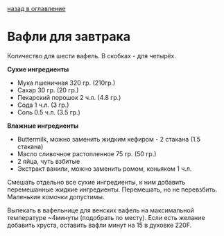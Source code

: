 [назад в оглавление](../README.md)
# Вафли для завтрака

Количество для шести вафель. В скобках - для четырёх.

**Сухие ингредиенты**
- Мука пшеничная 320 гр. (210гр.)
- Сахар 30 гр. (20 гр.)
- Пекарский порошок 2 ч.л. (4.8 гр.)
- Сода 1 ч.л. (3 гр.)
- Соль 0.5 ч.л. (3.5 гр.)

**Влажные ингредиенты**
- Buttermilk, можно заменить жидким кефиром - 2 стакана (1.5 стакана)
- Масло сливочное растопленное 75 гр. (50 гр.)
- 2 яйца, чуть взбитые
- Экстракт ванили, можно заменить ромом, коньяком 1 ч.л.


Смешать отдельно все сухие ингредиенты, к ним добавить перемешанные жидкие ингредиенты.
Перемешать, но не перевзбить. Маленькие комочки допустимы.

Выпекать в вафельнице для венских вафель на максимальной температуре ~4минуты (подобрать по месту). 
Если есть желание добавить хруста, оставить вафли минут на 15 в духовке 220F.
